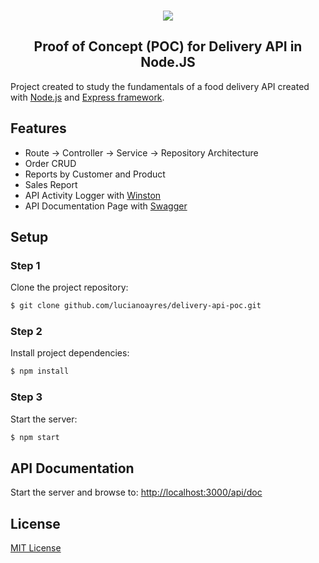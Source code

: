 <br />
<p align="center"><img src="https://user-images.githubusercontent.com/20209393/138795624-1c3d037e-ad73-4862-9315-d15926a71395.png" /></p>

<h2 align="center">Proof of Concept (POC) for Delivery API in Node.JS</h2>

Project created to study the fundamentals of a food delivery API created with [Node.js](https://nodejs.org) and [Express framework](https://expressjs.com/).

## Features

- Route -> Controller -> Service -> Repository Architecture
- Order CRUD
- Reports by Customer and Product
- Sales Report
- API Activity Logger with [Winston](https://github.com/winstonjs/winston)
- API Documentation Page with [Swagger](https://github.com/swagger-api/swagger-ui)

## Setup

### Step 1

Clone the project repository:

```sh
$ git clone github.com/lucianoayres/delivery-api-poc.git
```

### Step 2

Install project dependencies:

```sh
$ npm install
```

### Step 3

Start the server:

```sh
$ npm start
```

## API Documentation

Start the server and browse to: [http://localhost:3000/api/doc](http://localhost:3000/api/doc)

## License

[MIT License](https://github.com/esqb/brcoin/blob/main/LICENSE)
